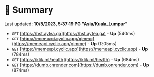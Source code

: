 # 📖 Summary
Last updated: **10/5/2023, 5:37:19 PG "Asia/Kuala_Lumpur"**

- `GET` [https://hst.aytea.ga](https://hst.aytea.ga) - **Up** (540ms)
- `GET` [https://memeapi.cyclic.app/gimme](https://memeapi.cyclic.app/gimme) - **Up** (1305ms)
- `GET` [https://memeapi.cyclic.app](https://memeapi.cyclic.app) - **Up** (784ms)
- `GET` [https://klik.ml/health](https://klik.ml/health) - **Up** (684ms)
- `GET` [https://dumb.onrender.com](https://dumb.onrender.com) - **Up** (874ms)

